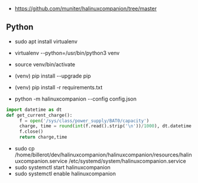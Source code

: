
- https://github.com/muniter/halinuxcompanion/tree/master


## Python
- sudo apt install virtualenv
- virtualenv --python=/usr/bin/python3 venv

- source venv/bin/activate
- (venv) pip install --upgrade pip
- (venv) pip install -r requirements.txt

- python -m halinuxcompanion --config config.json

```python
import datetime as dt
def get_current_charge():
     f = open('/sys/class/power_supply/BAT0/capacity')
     charge, time = round(int(f.read().strip('\n'))/1000), dt.datetime.now().strftime('%H:%M %D') 
     f.close()
     return charge,time 
```

- sudo cp /home/billerot/dev/halinuxcompanion/halinuxcompanion/resources/halinuxcompanion.service /etc/systemd/system/halinuxcompanion.service
- sudo systemctl start halinuxcompanion
- sudo systemctl enable halinuxcompanion
